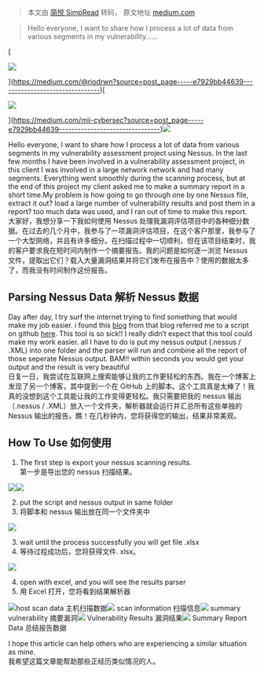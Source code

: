 > 本文由 [简悦 SimpRead](http://ksria.com/simpread/) 转码， 原文地址 [medium.com](https://medium.com/mii-cybersec/efficiently-parsing-nessus-data-e7929bb44639)

> Hello everyone, I want to share how I process a lot of data from various segments in my vulnerability......

[

![](https://miro.medium.com/v2/resize:fill:88:88/2*1CusqdlOuU16NrTOMnqNHw.jpeg)

](https://medium.com/@riodrwn?source=post_page-----e7929bb44639--------------------------------)[

![](https://miro.medium.com/v2/resize:fill:48:48/1*fJpPVHpsy-fmvtjWzLAP_g.png)

](https://medium.com/mii-cybersec?source=post_page-----e7929bb44639--------------------------------)![](https://miro.medium.com/v2/resize:fit:1094/1*p8F6uJ5ymy-HafjbPrq7QQ.jpeg)

Hello everyone, I want to share how I process a lot of data from various segments in my vulnerability assessment project using Nessus. In the last few months I have been involved in a vulnerability assessment project, in this client I was involved in a large network network and had many segments. Everything went smoothly during the scanning process, but at the end of this project my client asked me to make a summary report in a short time.My problem is how going to go through one by one Nessus file, extract it out? load a large number of vulnerability results and post them in a report? too much data was used, and I ran out of time to make this report.  
大家好，我想分享一下我如何使用 Nessus 处理我漏洞评估项目中的各种细分数据。在过去的几个月中，我参与了一项漏洞评估项目，在这个客户那里，我参与了一个大型网络，并且有许多细分。在扫描过程中一切顺利，但在该项目结束时，我的客户要求我在短时间内制作一个摘要报告。我的问题是如何逐一浏览 Nessus 文件，提取出它们？载入大量漏洞结果并将它们发布在报告中？使用的数据太多了，而我没有时间制作这份报告。

Parsing Nessus Data 解析 Nessus 数据
--------------------------------

Day after day, I try surf the internet trying to find something that would make my job easier. i found this [blog](https://www.melcara.com/archives/253) from that blog referred me to a script on github [here](https://github.com/interference-security/nessus_parser). This tool is so sick!! I really didn’t expect that this tool could make my work easier. all I have to do is put my nessus output (.nessus / .XML) into one folder and the parser will run and combine all the report of those seperate Nessus output. BAM!! within seconds you would get your output and the result is very beautiful  
日复一日，我尝试在互联网上搜索能够让我的工作更轻松的东西。我在一个博客上发现了另一个博客，其中提到一个在 GitHub 上的脚本。这个工具真是太棒了！我真的没想到这个工具能让我的工作变得更轻松。我只需要把我的 nessus 输出（.nessus / .XML）放入一个文件夹，解析器就会运行并汇总所有这些单独的 Nessus 输出的报告。瞧！在几秒钟内，您将获得您的输出，结果非常美观。

**How To Use 如何使用**
-------------------

1.  The first step is export your nessus scanning results.  
    第一步是导出您的 nessus 扫描结果。

![](https://miro.medium.com/v2/resize:fit:1094/1*5S6cuZvvp9uI7gQup3BAhg.jpeg)![](https://miro.medium.com/v2/resize:fit:1094/1*h063HA-5AcEPEFqD5Yl8Jg.png)

2. put the script and nessus output in same folder  
2. 将脚本和 nessus 输出放在同一个文件夹中

![](https://miro.medium.com/v2/resize:fit:1056/1*4MZwnFSYqe5aQvUJI6n7hg.png)

3. wait until the process successfully you will get file .xlsx  
3. 等待过程成功后，您将获得文件. xlsx。

![](https://miro.medium.com/v2/resize:fit:864/1*KjnOBgAVwIhhIliPkJfF9Q.png)

4. open with excel, and you will see the results parser  
4. 用 Excel 打开，您将看到结果解析器

![](https://miro.medium.com/v2/resize:fit:1094/1*DVR2vid_M-Ba1YdGDMYKPw.jpeg)host scan data 主机扫描数据![](https://miro.medium.com/v2/resize:fit:1094/1*I5sqM1TToBjAgHPS-p4SiA.jpeg) scan information 扫描信息![](https://miro.medium.com/v2/resize:fit:1094/1*Ao37RKoZJL45X_LEIs8o9A.jpeg) summary vulnerability 摘要漏洞![](https://miro.medium.com/v2/resize:fit:1094/1*9SEy3FpZxXHkGvXzNiR-RA.jpeg) Vulnerability Results 漏洞结果![](https://miro.medium.com/v2/resize:fit:1094/1*bhHJcJY3e1E6th8BYdVakA.jpeg) Summary Report Data 总结报告数据

I hope this article can help others who are experiencing a similar situation as mine.  
我希望这篇文章能帮助那些正经历类似情况的人。